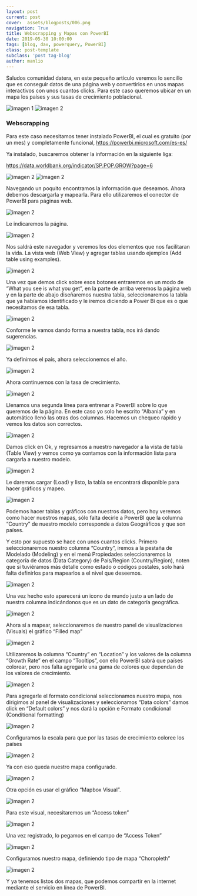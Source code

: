 ```yaml
---
layout: post
current: post
cover:  assets/blogposts/006.png
navigation: True
title: Webscrapping y Mapas con PowerBI
date: 2019-05-30 10:00:00
tags: [blog, dax, powerquery, PowerBI]
class: post-template
subclass: 'post tag-blog'
author: manlio
---
```


Saludos comunidad datera, en este pequeño artículo veremos lo sencillo que es conseguir datos de una página web y convertirlos en unos mapas interactivos con unos cuantos clicks.
Para este caso queremos ubicar en un mapa los países y sus tasas de crecimiento poblacional. 

![imagen 1](../assets/blogposts/006_imagen_1.png)
![imagen 2](../assets/blogposts/006_imagen_2.png)

### Webscrapping
Para este caso necesitamos tener instalado PowerBI, el cual es gratuito (por un mes) y completamente funcional, https://powerbi.microsoft.com/es-es/

Ya instalado, buscaremos obtener la información en la siguiente liga:

https://data.worldbank.org/indicator/SP.POP.GROW?page=6

![imagen 2](../assets/blogposts/006_imagen_3.png)
![imagen 2](../assets/blogposts/006_imagen_4.png)

Navegando un poquito encontramos la información que deseamos. Ahora debemos descargarla y mapearla.
Para ello utilizaremos el conector de PowerBI para páginas web.

![imagen 2](../assets/blogposts/006_imagen_5.png)

Le indicaremos la página.

![imagen 2](../assets/blogposts/006_imagen_6.png)


Nos saldrá este navegador y veremos los dos elementos que nos facilitaran la vida. La vista web (Web View) y agregar tablas usando ejemplos (Add table using examples).

![imagen 2](../assets/blogposts/006_imagen_7.png)

Una vez que demos click sobre esos botones entraremos en un modo de “What you see is what you get”, en la parte de arriba veremos la página web y en la parte de abajo diseñaremos nuestra tabla, seleccionaremos la tabla que ya habíamos identificado y le iremos diciendo a Power Bi que es o que necesitamos de esa tabla.

![imagen 2](../assets/blogposts/006_imagen_8.png)

Conforme le vamos dando forma a nuestra tabla, nos irá dando sugerencias.

![imagen 2](../assets/blogposts/006_imagen_9.png)

Ya definimos el país, ahora seleccionemos el año.

![imagen 2](../assets/blogposts/006_imagen_10.png)

Ahora continuemos con la tasa de crecimiento.

![imagen 2](../assets/blogposts/006_imagen_11.png)

Llenamos una segunda línea para entrenar a PowerBI sobre lo que queremos de la página. En este caso yo solo he escrito “Albania” y en automático llenó las otras dos columnas. Hacemos un chequeo rápido y vemos los datos son correctos.

![imagen 2](../assets/blogposts/006_imagen_12.png)

Damos click en Ok, y regresamos a nuestro navegador a la vista de tabla (Table View) y vemos como ya contamos con la información lista para cargarla a nuestro modelo.

![imagen 2](../assets/blogposts/006_imagen_13.png)

Le daremos cargar (Load) y listo, la tabla se encontrará disponible para hacer gráficos y mapeo.

![imagen 2](../assets/blogposts/006_imagen_14.png)

Podemos hacer tablas y gráficos con nuestros datos, pero hoy veremos como hacer nuestros mapas, sólo falta decirle a PowerBI que la columna “Country” de nuestro modelo corresponde a datos Geográficos y que son países.

Y esto por supuesto se hace con unos cuantos clicks.
Primero seleccionaremos nuestro columna “Country”, iremos a la pestaña de Modelado (Modeling) y en el menú Propiedades seleccionaremos la categoría de datos (Data Category) de País/Region (Country/Region), noten que si tuviéramos más detalle como estado o códigos postales, solo hará falta definirlos para mapearlos a el nivel que deseemos.

![imagen 2](../assets/blogposts/006_imagen_15.png)

Una vez hecho esto aparecerá un icono de mundo justo a un lado de nuestra columna indicándonos que es un dato de categoría geográfica.

![imagen 2](../assets/blogposts/006_imagen_16.png)

Ahora sí a mapear, seleccionaremos de nuestro panel de visualizaciones (Visuals) el gráfico “Filled map”

![imagen 2](../assets/blogposts/006_imagen_17.png)

Utilizaremos la columna “Country” en “Location” y los valores de la columna “Growth Rate” en el campo “Tooltips”, con ello PowerBI sabrá que países colorear, pero nos falta agregarle una gama de colores que dependan de los valores de crecimiento.

![imagen 2](../assets/blogposts/006_imagen_18.png)

Para agregarle el formato condicional seleccionamos nuestro mapa, nos dirigimos al panel de visualizaciones y seleccionamos “Data colors” damos click en “Default colors” y nos dará la opción e Formato condicional (Conditional formatting)

![imagen 2](../assets/blogposts/006_imagen_19.png)

Configuramos la escala para que por las tasas de crecimiento coloree los países 

![imagen 2](../assets/blogposts/006_imagen_20.png)

Ya con eso queda nuestro mapa configurado.

![imagen 2](../assets/blogposts/006_imagen_21.png)


Otra opción es usar el gráfico “Mapbox Visual”.

![imagen 2](../assets/blogposts/006_imagen_22.png)

Para este visual, necesitaremos un “Access token”

![imagen 2](../assets/blogposts/006_imagen_23.png)

Una vez registrado, lo pegamos en el campo de “Access Token”

![imagen 2](../assets/blogposts/006_imagen_24.png)

Configuramos nuestro mapa, definiendo tipo de mapa “Choropleth”

![imagen 2](../assets/blogposts/006_imagen_25.png)

Y ya tenemos listos dos mapas, que podemos compartir en la internet mediante el servicio en línea de PowerBI.
